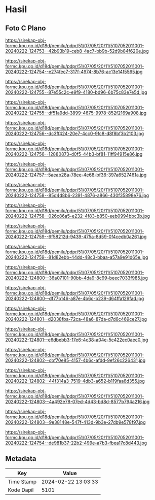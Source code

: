 # Hasil

## Foto C Plano

https://sirekap-obj-formc.kpu.go.id/d18d/pemilu/pdpr/51/07/05/20/11/5107052011001-20240222-124753--42b93b19-ceb8-4ac7-bb9b-52d9b84f620e.jpg

https://sirekap-obj-formc.kpu.go.id/d18d/pemilu/pdpr/51/07/05/20/11/5107052011001-20240222-124754--e274fec7-317f-4974-8b76-ac13e14f5565.jpg

https://sirekap-obj-formc.kpu.go.id/d18d/pemilu/pdpr/51/07/05/20/11/5107052011001-20240222-124755--87e55c2c-e9f9-4180-bd96-6b75c83e7e5d.jpg

https://sirekap-obj-formc.kpu.go.id/d18d/pemilu/pdpr/51/07/05/20/11/5107052011001-20240222-124755--df51a9dd-3899-4675-9978-852f2169a908.jpg

https://sirekap-obj-formc.kpu.go.id/d18d/pemilu/pdpr/51/07/05/20/11/5107052011001-20240222-124756--dc3ff424-20e7-4cc0-9fc8-d8f8bf3b2103.jpg

https://sirekap-obj-formc.kpu.go.id/d18d/pemilu/pdpr/51/07/05/20/11/5107052011001-20240222-124756--12880873-d0f5-44b3-bf81-11ff94915e86.jpg

https://sirekap-obj-formc.kpu.go.id/d18d/pemilu/pdpr/51/07/05/20/11/5107052011001-20240222-124757--5aeab28a-78ee-4e68-bf36-397a6527461a.jpg

https://sirekap-obj-formc.kpu.go.id/d18d/pemilu/pdpr/51/07/05/20/11/5107052011001-20240222-124758--85d4d8b6-2391-4876-a866-430f35898e76.jpg

https://sirekap-obj-formc.kpu.go.id/d18d/pemilu/pdpr/51/07/05/20/11/5107052011001-20240222-124758--026c86a5-e232-4f83-b850-eeb0994bbc3b.jpg

https://sirekap-obj-formc.kpu.go.id/d18d/pemilu/pdpr/51/07/05/20/11/5107052011001-20240222-124759--6f58212d-9439-475a-8d59-0f4cedb0a261.jpg

https://sirekap-obj-formc.kpu.go.id/d18d/pemilu/pdpr/51/07/05/20/11/5107052011001-20240222-124759--81d82ebb-44dd-48c3-bbaa-a57a9e91d65e.jpg

https://sirekap-obj-formc.kpu.go.id/d18d/pemilu/pdpr/51/07/05/20/11/5107052011001-20240222-124800--36a07101-90bb-4da9-8c99-beec7033f985.jpg

https://sirekap-obj-formc.kpu.go.id/d18d/pemilu/pdpr/51/07/05/20/11/5107052011001-20240222-124800--df77b146-a87e-4b6c-b239-d64ffa129fad.jpg

https://sirekap-obj-formc.kpu.go.id/d18d/pemilu/pdpr/51/07/05/20/11/5107052011001-20240222-124801--d2038fba-72ca-48a6-87da-d7d6c469ce27.jpg

https://sirekap-obj-formc.kpu.go.id/d18d/pemilu/pdpr/51/07/05/20/11/5107052011001-20240222-124801--e6dbebb3-17e6-4c38-a04e-5c422ec0aec0.jpg

https://sirekap-obj-formc.kpu.go.id/d18d/pemilu/pdpr/51/07/05/20/11/5107052011001-20240222-124802--cbf70e85-4157-4b6c-afdd-9ef26c226431.jpg

https://sirekap-obj-formc.kpu.go.id/d18d/pemilu/pdpr/51/07/05/20/11/5107052011001-20240222-124802--44f314a3-7519-4db3-a652-b119faa6d355.jpg

https://sirekap-obj-formc.kpu.go.id/d18d/pemilu/pdpr/51/07/05/20/11/5107052011001-20240222-124803--4a492e78-07ed-4d43-bd8d-8577b794a216.jpg

https://sirekap-obj-formc.kpu.go.id/d18d/pemilu/pdpr/51/07/05/20/11/5107052011001-20240222-124803--9e38148e-547f-413d-9b3e-27db9e578f97.jpg

https://sirekap-obj-formc.kpu.go.id/d18d/pemilu/pdpr/51/07/05/20/11/5107052011001-20240222-124754--de981b37-22b2-499e-a7b3-fbea17c8d443.jpg


## Metadata

| Key        | Value               |
| ---------- | ------------------- |
| Time Stamp | 2024-02-22 13:03:33 |
| Kode Dapil | 5101                |



